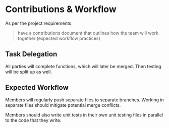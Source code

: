 # Contributions & Workflow

As per the project requirements:
> have a contributions document that outlines how the team will work together (expected workflow practices)

## Task Delegation

All parties will complete functions, which will later be merged. Then testing will be split up as well.


## Expected Workflow

Members will regularly push separate files to separate branches. Working in separate files should mitigate potential merge conflicts.

Members should also write unit tests in their own unit testing files in parallel to the code that they write. 
